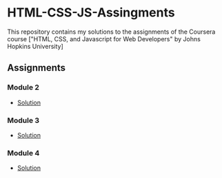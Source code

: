 # HTML-CSS-JS-Assingments

This repository contains my solutions to the assignments of the Coursera course
["HTML, CSS, and Javascript for Web Developers" by Johns Hopkins University]

## Assignments

### Module 2
* [Solution](https://k-guy-dev.github.io/HTML-CSS-JS-Assingments/Module-2Assingment/)

### Module 3
* [Solution](https://k-guy-dev.github.io/HTML-CSS-JS-Assingments/Module-3Assingment/)

### Module 4
* [Solution](https://k-guy-dev.github.io/HTML-CSS-JS-Assingments/Module-4Assingment/)

